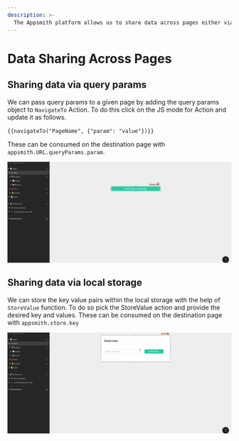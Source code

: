 ```yaml
---
description: >-
  The Appsmith platform allows us to share data across pages either via query params or via local storage.
---
```


# Data Sharing Across Pages

## Sharing data via query params 

We can pass query params to a given page by adding the query params object to `NavigateTo` Action. To do this click on the JS mode for Action and update it as follows.
```
{{navigateTo("PageName", {"param": "value"})}} 
```
These can be consumed on the destination page with `appsmith.URL.queryParams.param`.

![Click to expand](../../.gitbook/assets/queryParams.gif)

## Sharing data via local storage 

We can store the key value pairs within the local storage with the help of `StoreValue` function. To do so pick the StoreValue action and provide the desired key and values.
These can be consumed on the destination page with `appsmith.store.key`

![Click to expand](../../.gitbook/assets/localStorage.gif)
